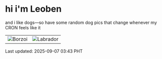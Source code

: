 # hi i'm Leoben

and i like dogs—so have some random dog pics that change whenever my CRON feels like it

|  |  |
|--------|----------|
| ![Borzoi](https://random-dog-vercel.vercel.app/api/random-borzoi?v=1757187839) | ![Labrador](https://random-dog-vercel.vercel.app/api/random-labrador?v=1757187839) |

Last updated: 2025-09-07 03:43 PHT
